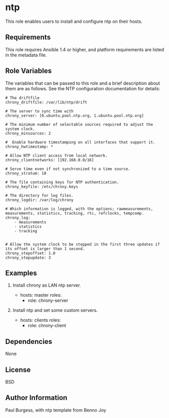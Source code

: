ntp
===

This role enables users to install and configure ntp on their hosts.

Requirements
------------

This role requires Ansible 1.4 or higher, and platform requirements are listed
in the metadata file.

Role Variables
--------------

The variables that can be passed to this role and a brief description about
them are as follows. See the NTP configuration documentation for details:

	# The driftfile
	chrony_driftfile: /var/lib/ntp/drift

	# The server to sync time with
	chrony_server: [0.ubuntu.pool.ntp.org, 1.ubuntu.pool.ntp.org]

    # The minimum number of selectable sources required to adjust the system clock.
    chrony_minsources: 2

    #  Enable hardware timestamping on all interfaces that support it.
    chrony_hwtimestamp: *

    # Allow NTP client access from local network.
    chrony_clientnetworks: [192.168.0.0/16]

    # Serve time even if not synchronized to a time source.
    chrony_stratum: 10

    # The file containing keys for NTP authentication.
    chrony_keyfile: /etc/chrony.keys

    # The directory for log files.
    chrony_logdir: /var/log/chrony

    # Which information is logged, with the options; rawmeasurements, measurements, statistics, tracking, rtc, refclocks, tempcomp.
    chrony_log: 
        - measurements
        - statistics
        - tracking


    # Allow the system clock to be stepped in the first three updates if its offset is larger than 1 second.
    chrony_stepoffset: 1.0
    chrony_stepupdate: 3

Examples
--------

1) Install chrony as LAN ntp server.

	- hosts: master
	  roles:
	    - role: chrony-server

2) Install ntp and set some custom servers.

	- hosts: clients
	  roles:
	    - role: chrony-client
	      
Dependencies
------------

None

License
-------

BSD

Author Information
------------------

Paul Burgess, with ntp template from Benno Joy
